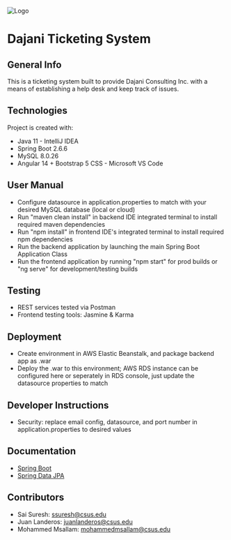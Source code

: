 ![Logo](https://dajanico.com/wp-content/uploads/2022/02/Dajanico-Logo.png)

# Dajani Ticketing System

## General Info
This is a ticketing system built to provide Dajani Consulting Inc. with a means of establishing a help desk and keep track of issues.

## Technologies
Project is created with:
* Java 11 - IntelliJ IDEA
* Spring Boot 2.6.6
* MySQL 8.0.26
* Angular 14 + Bootstrap 5 CSS - Microsoft VS Code

## User Manual
- Configure datasource in application.properties to match with your desired MySQL database (local or cloud)
- Run "maven clean install" in backend IDE integrated terminal to install required maven dependencies
- Run "npm install" in frontend IDE's integrated terminal to install required npm dependencies
- Run the backend application by launching the main Spring Boot Application Class
- Run the frontend application by running "npm start" for prod builds or "ng serve" for development/testing builds

## Testing
- REST services tested via Postman
- Frontend testing tools: Jasmine & Karma

## Deployment
- Create environment in AWS Elastic Beanstalk, and package backend app as .war
- Deploy the .war to this environment; AWS RDS instance can be configured here or seperately in RDS console, just update the datasource properties to match

## Developer Instructions
- Security: replace email config, datasource, and port number in application.properties to desired values

## Documentation
- [Spring Boot](https://docs.spring.io/spring-boot/docs/current/reference/htmlsingle/)
- [Spring Data JPA](https://docs.spring.io/spring-data/jpa/docs/current/reference/html/)

## Contributors
- Sai Suresh: ssuresh@csus.edu
- Juan Landeros: juanlanderos@csus.edu
- Mohammed Msallam: mohammedmsallam@csus.edu
